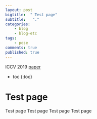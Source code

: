 ```yaml
---
layout: post
bigtitle:  " Test page"
subtitle:   "."
categories:
    - blog
    - blog-etc
tags:
    - pose
comments: true
published: true
---
```


ICCV 2019 [paper](https://openaccess.thecvf.com/content_ICCV_2019/papers/Qiu_Cross_View_Fusion_for_3D_Human_Pose_Estimation_ICCV_2019_paper.pdf)

* toc
{:toc}


# Test page


 Test page Test page Test page Test page
